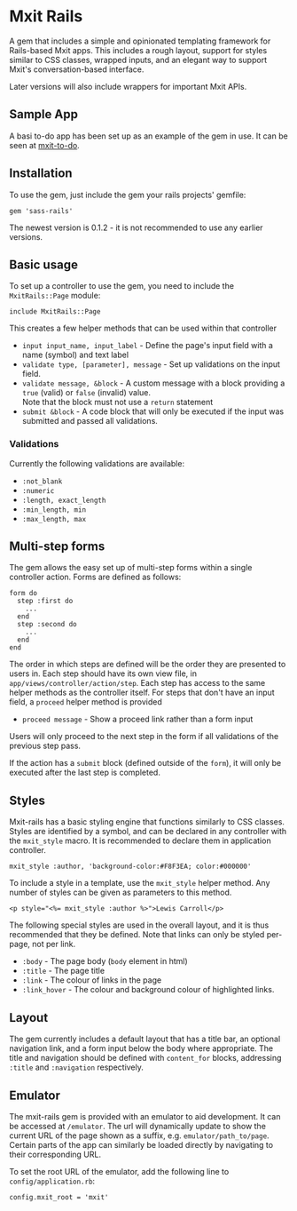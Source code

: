 Mxit Rails
==========

A gem that includes a simple and opinionated templating framework for Rails-based Mxit apps.
This includes a rough layout, support for styles similar to CSS classes, wrapped inputs, and
an elegant way to support Mxit's conversation-based interface.

Later versions will also include wrappers for important Mxit APIs.

Sample App
----------
A basi to-do app has been set up as an example of the gem in use.  It can be seen at [mxit-to-do](https://github.com/linsen/mxit-to-do).

Installation
------------
To use the gem, just include the gem your rails projects' gemfile:

    gem 'sass-rails'

The newest version is 0.1.2 - it is not recommended to use any earlier versions.

Basic usage
-----------
To set up a controller to use the gem, you need to include the `MxitRails::Page` module:

    include MxitRails::Page

This creates a few helper methods that can be used within that controller

- `input input_name, input_label` - Define the page's input field with a name (symbol) and text label
- `validate type, [parameter], message` - Set up validations on the input field.
- `validate message, &block` - A custom message with a block providing a `true` (valid) or `false` (invalid) value.  
  Note that the block must not use a `return` statement
- `submit &block` - A code block that will only be executed if the input was submitted and passed all validations.

### Validations
Currently the following validations are available:
- `:not_blank`
- `:numeric`
- `:length, exact_length`
- `:min_length, min`
- `:max_length, max`


Multi-step forms
----------------
The gem allows the easy set up of multi-step forms within a single controller action.  Forms are defined as follows:

    form do
      step :first do
        ...
      end
      step :second do
        ...
      end
    end

The order in which steps are defined will be the order they are presented to users in.  Each step should have its own view file, in
`app/views/controller/action/step`.  Each step has access to the same helper methods as the controller itself.  For steps that don't
have an input field, a `proceed` helper method is provided

- `proceed message` - Show a proceed link rather than a form input

Users will only proceed to the next step in the form if all validations of the previous step pass.

If the action has a `submit` block (defined outside of the `form`), it will only be executed after the last step is completed.


Styles
------
Mxit-rails has a basic styling engine that functions similarly to CSS classes.  Styles are identified by a symbol, 
and can be declared in any controller with the `mxit_style` macro.  It is recommended to declare them in application controller.

    mxit_style :author, 'background-color:#F8F3EA; color:#000000'

To include a style in a template, use the `mxit_style` helper method.  Any number of styles can be given as parameters to this method.

    <p style="<%= mxit_style :author %>">Lewis Carroll</p>

The following special styles are used in the overall layout, and it is thus recommended that they be defined.  Note that links can only be styled per-page, not per link.

- `:body` - The page body (`body` element in html)
- `:title` - The page title
- `:link` - The colour of links in the page
- `:link_hover` - The colour and background colour of highlighted links.


Layout
------
The gem currently includes a default layout that has a title bar, an optional navigation link, and a form input below the body where appropriate.
The title and navigation should be defined with `content_for` blocks, addressing `:title` and `:navigation` respectively.


Emulator
--------
The mxit-rails gem is provided with an emulator to aid development.  It can be accessed at `/emulator`.  The url will dynamically update to show
the current URL of the page shown as a suffix, e.g. `emulator/path_to/page`.  Certain parts of the app can similarly be loaded directly by
navigating to their corresponding URL.

To set the root URL of the emulator, add the following line to `config/application.rb`:

    config.mxit_root = 'mxit'
